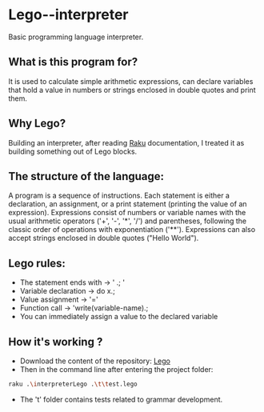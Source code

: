 # Lego--interpreter
Basic programming language interpreter.


## What is this program for?
It is used to calculate simple arithmetic expressions, can declare variables that hold a value in numbers or strings enclosed in double quotes and print them.

## Why Lego?
Building an interpreter, after reading [Raku](https://docs.raku.org/) documentation, I treated it as building something out of Lego blocks.

## The structure of the language:
A program is a sequence of instructions. Each statement is either a declaration, an assignment, or a print statement (printing the value of an expression). Expressions consist of numbers or variable names with the usual arithmetic operators ('+', '-', '*', '/') and parentheses, following the classic order of operations with exponentiation ('**'). Expressions can also accept strings enclosed in double quotes ("Hello World"). 

## Lego rules:
- The statement ends with -> ' .; '
- Variable declaration -> do x.;
- Value assignment -> '='
- Function call -> 'write(variable-name).;
- You can immediately assign a value to the declared variable


## How it's working ?
- Download the content of the repository: [Lego](https://github.com/Tomasz1577/interpreter.git)
- Then in the command line after entering the project folder:
```bash
raku .\interpreterLego .\t\test.lego
```

- The 't' folder contains tests related to grammar development.
